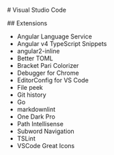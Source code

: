 # Visual Studio Code

## Extensions

* Angular Language Service
* Angular v4 TypeScript Snippets
* angular2-inline
* Better TOML
* Bracket Pari Colorizer
* Debugger for Chrome
* EditorConfig for VS Code
* File peek
* Git history
* Go
* markdownlint
* One Dark Pro
* Path Intellisense
* Subword Navigation
* TSLint
* VSCode Great Icons

